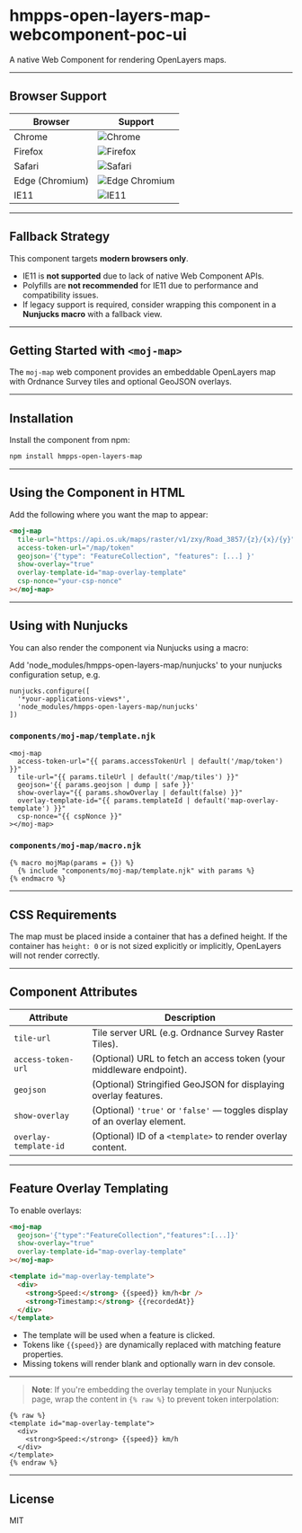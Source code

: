 
# hmpps-open-layers-map-webcomponent-poc-ui

A native Web Component for rendering OpenLayers maps.

---

## Browser Support

| Browser   | Support |
|-----------|---------|
| Chrome    | ![Chrome](https://img.shields.io/badge/support-yes-brightgreen) |
| Firefox   | ![Firefox](https://img.shields.io/badge/support-yes-brightgreen) |
| Safari    | ![Safari](https://img.shields.io/badge/support-yes-brightgreen) |
| Edge (Chromium) | ![Edge Chromium](https://img.shields.io/badge/support-yes-brightgreen) |
| IE11      | ![IE11](https://img.shields.io/badge/support-no-red) |

---

## Fallback Strategy

This component targets **modern browsers only**.

- IE11 is **not supported** due to lack of native Web Component APIs.
- Polyfills are **not recommended** for IE11 due to performance and compatibility issues.
- If legacy support is required, consider wrapping this component in a **Nunjucks macro** with a fallback view.

---

## Getting Started with `<moj-map>`

The `moj-map` web component provides an embeddable OpenLayers map with Ordnance Survey tiles and optional GeoJSON overlays.

---

## Installation

Install the component from npm:

```bash
npm install hmpps-open-layers-map
```

---

## Using the Component in HTML

Add the following where you want the map to appear:

```html
<moj-map
  tile-url="https://api.os.uk/maps/raster/v1/zxy/Road_3857/{z}/{x}/{y}"
  access-token-url="/map/token"
  geojson='{"type": "FeatureCollection", "features": [...] }'
  show-overlay="true"
  overlay-template-id="map-overlay-template"
  csp-nonce="your-csp-nonce"
></moj-map>
```

---

## Using with Nunjucks

You can also render the component via Nunjucks using a macro:

Add 'node_modules/hmpps-open-layers-map/nunjucks' to your nunjucks configuration setup, e.g.

```
nunjucks.configure([
  '*your-applications-views*',
  'node_modules/hmpps-open-layers-map/nunjucks'
])
```

### `components/moj-map/template.njk`

```njk
<moj-map
  access-token-url="{{ params.accessTokenUrl | default('/map/token') }}"
  tile-url="{{ params.tileUrl | default('/map/tiles') }}"
  geojson='{{ params.geojson | dump | safe }}'
  show-overlay="{{ params.showOverlay | default(false) }}"
  overlay-template-id="{{ params.templateId | default('map-overlay-template') }}"
  csp-nonce="{{ cspNonce }}"
></moj-map>
```

### `components/moj-map/macro.njk`

```njk
{% macro mojMap(params = {}) %}
  {% include "components/moj-map/template.njk" with params %}
{% endmacro %}
```

---

## CSS Requirements

The map must be placed inside a container that has a defined height. If the container has `height: 0` or is not sized explicitly or implicitly, OpenLayers will not render correctly.

---

## Component Attributes

| Attribute              | Description                                                               |
|------------------------|---------------------------------------------------------------------------|
| `tile-url`             | Tile server URL (e.g. Ordnance Survey Raster Tiles).                      |
| `access-token-url`     | (Optional) URL to fetch an access token (your middleware endpoint).       |
| `geojson`              | (Optional) Stringified GeoJSON for displaying overlay features.           |
| `show-overlay`         | (Optional) `'true'` or `'false'` — toggles display of an overlay element. |
| `overlay-template-id`  | (Optional) ID of a `<template>` to render overlay content.                |

---

## Feature Overlay Templating

To enable overlays:

```html
<moj-map
  geojson='{"type":"FeatureCollection","features":[...]}'
  show-overlay="true"
  overlay-template-id="map-overlay-template"
></moj-map>

<template id="map-overlay-template">
  <div>
    <strong>Speed:</strong> {{speed}} km/h<br />
    <strong>Timestamp:</strong> {{recordedAt}}
  </div>
</template>
```

- The template will be used when a feature is clicked.
- Tokens like `{{speed}}` are dynamically replaced with matching feature properties.
- Missing tokens will render blank and optionally warn in dev console.

---

> **Note**: If you're embedding the overlay template in your Nunjucks page, wrap the content in `{% raw %}` to prevent token interpolation:

```njk
{% raw %}
<template id="map-overlay-template">
  <div>
    <strong>Speed:</strong> {{speed}} km/h
  </div>
</template>
{% endraw %}
```

---

## License

MIT
